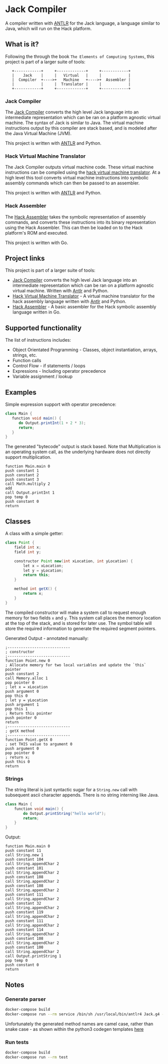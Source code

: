 # Jack Compiler

A compiler written with [ANTLR](https://www.antlr.org/) for the Jack language, a language similar to Java, which will
run on the Hack platform.

## What is it?

Following the through the book `The Elements of Computing Systems`, this project is part of a larger suite of tools:

       +------------+     +-------------+     +------------+
       |    Jack    |     |   Virtual   |     |            |
       |  Compiler  +---->+   Machine   +---->+  Assembler |
       |            |     |  Translator |     |            |
       +------------+     +-------------+     +------------+

### Jack Compiler

The [Jack Compiler](https://github.com/AlanFoster/jackcompiler) converts the high level Jack language into an
intermediate representation which can be ran on a platform agnostic virtual machine. The syntax of Jack is similar to
Java. The virtual machine instructions output by this compiler are stack based, and is modeled after the Java Virtual
Machine (JVM).

This project is written with [ANTLR](https://www.antlr.org/) and Python.

### Hack Virtual Machine Translator

The Jack Compiler outputs virtual machine code. These virtual machine instructions can be compiled using the
[hack virtual machine translator](https://github.com/AlanFoster/hackvirtualmachine). At a high level this tool converts
virtual machine instructions into symbolic assembly commands which can then be passed to an assembler.

This project is written with [ANTLR](https://www.antlr.org/) and Python.

### Hack Assembler

The [Hack Assembler](https://github.com/AlanFoster/hackassembler) takes the symbolic representation of assembly
commands, and converts these instructions into its binary representation using the Hack Assembler. This can then be
loaded on to the Hack platform's ROM and executed.

This project is written with Go.

## Project links

This project is part of a larger suite of tools:

- [Jack Compiler](https://github.com/AlanFoster/jackcompiler) converts the high level Jack language into an
  intermediate representation which can be ran on a platform agnostic virtual machine. Written with [Antlr](https://www.antlr.org/)
  and Python.
- [Hack Virtual Machine Translator](https://github.com/AlanFoster/hackvirtualmachine) - A virtual machine translator
  for the hack assembly language written with [Antlr](https://www.antlr.org/) and Python.
- [Hack Assembler](https://github.com/AlanFoster/hackassembler) - A basic assembler for the Hack symbolic assembly
  language written in Go.

## Supported functionality

The list of instructions includes:

- Object Orientated Programming - Classes, object instantiation, arrays, strings, etc.
- Function calls
- Control Flow - if statements / loops
- Expressions - Including operator precedence
- Variable assignment / lookup

## Examples

Simple expression support with operator precedence:

```java
class Main {
   function void main() {
      do Output.printInt(1 + 2 * 3);
      return;
   }
}
```

The generated "bytecode" output is stack based. Note that Multiplication is an operating system call, as the underlying
hardware does not directly support multiplication.

```assembly
function Main.main 0
push constant 1
push constant 2
push constant 3
call Math.multiply 2
add
call Output.printInt 1
pop temp 0
push constant 0
return
```

## Classes

A class with a simple getter:

```java
class Point {
    field int x;
    field int y;

    constructor Point new(int xLocation, int yLocation) {
        let x = xLocation;
        let y = yLocation;
        return this;
    }

    method int getX() {
        return x;
    }
}
```

The compiled constructor will make a system call to request enough memory for two fields `x` and `y`. This system call
places the memory location at the top of the stack, and is stored for later use. The symbol table will store the
required information to generate the required segment pointers.

Generated Output - annotated manually:

```assembly
;----------------------------
; constructor
;----------------------------
function Point.new 0
; Allocate memory for two local variables and update the `this` pointer
push constant 2
call Memory.alloc 1
pop pointer 0
; let x = xLocation
push argument 0
pop this 0
; let y = yLocation
push argument 1
pop this 1
; Return this pointer
push pointer 0
return
;----------------------------
; getX method
;----------------------------
function Point.getX 0
; set THIS value to argument 0
push argument 0
pop pointer 0
; return x;
push this 0
return
```

### Strings

The string literal is just syntactic sugar for a `String.new` call with subsequent ascii character appends. There is no
string interning like Java.

```java
class Main {
    function void main() {
        do Output.printString("hello world");
        return;
    }
}
```

Output:

```assembly
function Main.main 0
push constant 11
call String.new 1
push constant 104
call String.appendChar 2
push constant 101
call String.appendChar 2
push constant 108
call String.appendChar 2
push constant 108
call String.appendChar 2
push constant 111
call String.appendChar 2
push constant 32
call String.appendChar 2
push constant 119
call String.appendChar 2
push constant 111
call String.appendChar 2
push constant 114
call String.appendChar 2
push constant 108
call String.appendChar 2
push constant 100
call String.appendChar 2
call Output.printString 1
pop temp 0
push constant 0
return
```

## Notes

### Generate parser

```bash
docker-compose build
docker-compose run --rm service /bin/sh /usr/local/bin/antlr4 Jack.g4 -Dlanguage=Python3 -visitor -o parser
```

Unfortunately the generated method names are camel case, rather than snake case - as shown within the python3 codegen
templates
[here](https://github.com/antlr/antlr4/blob/837aa60e2c4736e242432c2ac93ed2de3b9eff3b/tool/resources/org/antlr/v4/tool/templates/codegen/Python3/Python3.stg#L104)

### Run tests

```bash
docker-compose build
docker-compose run --rm test
```
